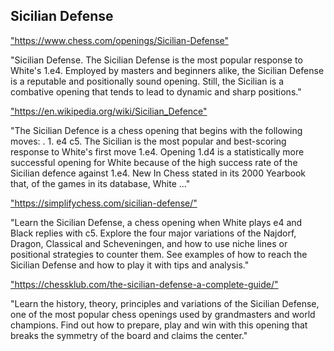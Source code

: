 <h2>Sicilian Defense</h2>
<p><a href="https://www.chess.com/openings/Sicilian-Defense">"https://www.chess.com/openings/Sicilian-Defense"</a></p>

<p>"Sicilian Defense. The Sicilian Defense is the most popular response to White's 1.e4. Employed by masters and beginners alike, the Sicilian Defense is a reputable and positionally sound opening. Still, the Sicilian is a combative opening that tends to lead to dynamic and sharp positions." </p>

<p><a href="https://en.wikipedia.org/wiki/Sicilian_Defence">"https://en.wikipedia.org/wiki/Sicilian_Defence"</a></p>

<p>"The Sicilian Defence is a chess opening that begins with the following moves: . 1. e4 c5. The Sicilian is the most popular and best-scoring response to White's first move 1.e4. Opening 1.d4 is a statistically more successful opening for White because of the high success rate of the Sicilian defence against 1.e4. New In Chess stated in its 2000 Yearbook that, of the games in its database, White ..." </p>

<p><a href="https://simplifychess.com/sicilian-defense/">"https://simplifychess.com/sicilian-defense/"</a></p>

<p>"Learn the Sicilian Defense, a chess opening when White plays e4 and Black replies with c5. Explore the four major variations of the Najdorf, Dragon, Classical and Scheveningen, and how to use niche lines or positional strategies to counter them. See examples of how to reach the Sicilian Defense and how to play it with tips and analysis." </p>

<p><a href="https://chessklub.com/the-sicilian-defense-a-complete-guide/">"https://chessklub.com/the-sicilian-defense-a-complete-guide/"</a></p>

<p>"Learn the history, theory, principles and variations of the Sicilian Defense, one of the most popular chess openings used by grandmasters and world champions. Find out how to prepare, play and win with this opening that breaks the symmetry of the board and claims the center." </p>

